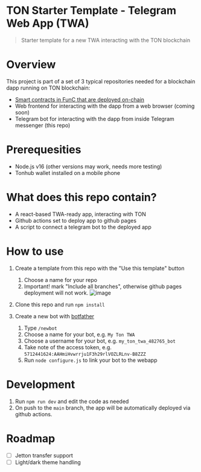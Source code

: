 # TON Starter Template - Telegram Web App (TWA)
> Starter template for a new TWA interacting with the TON blockchain 

# Overview
This project is part of a set of 3 typical repositories needed for a blockchain dapp running on TON blockchain:

* [Smart contracts in FunC that are deployed on-chain](https://github.com/ton-defi-org/tonstarter-contracts)
* Web frontend for interacting with the dapp from a web browser (coming soon)
* Telegram bot for interacting with the dapp from inside Telegram messenger (this repo)

# Prerequesities
* Node.js v16 (other versions may work, needs more testing)
* Tonhub wallet installed on a mobile phone

# What does this repo contain?
* A react-based TWA-ready app, interacting with TON
* Github actions set to deploy app to github pages
* A script to connect a telegram bot to the deployed app

# How to use
1. Create a template from this repo with the "Use this template" button
   1. Choose a name for your repo
   2. Important! mark "Include all branches", otherwise github pages deployment will not work.
   ![image](https://user-images.githubusercontent.com/5641469/191731317-14e742fd-accb-47d4-a794-fad01148a377.png) 

2. Clone this repo and run `npm install`

3. Create a new bot with [botfather](https://t.me/botfather)
   1. Type `/newbot`
   2. Choose a name for your bot, e.g. `My Ton TWA`
   3. Choose a username for your bot, e.g. `my_ton_twa_482765_bot`
   4. Take note of the access token, e.g. `5712441624:AAHmiHvwrrju1F3h29rlVOZLRLnv-B8ZZZ`
   5. Run `node configure.js` to link your bot to the webapp

# Development
1. Run `npm run dev` and edit the code as needed
2. On push to the `main` branch, the app will be automatically deployed via github actions.

# Roadmap
- [ ] Jetton transfer support
- [ ] Light/dark theme handling
